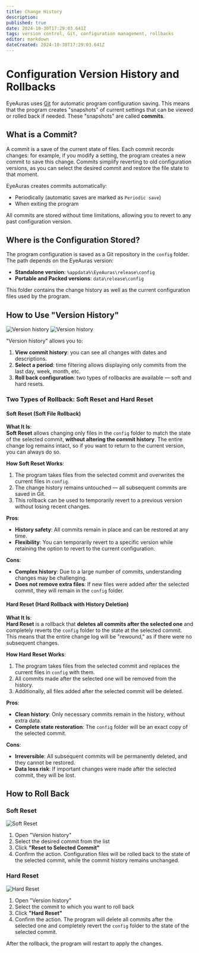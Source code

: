 ```yaml
---
title: Change History
description: 
published: true
date: 2024-10-30T17:29:03.641Z
tags: version control, Git, configuration management, rollbacks
editor: markdown
dateCreated: 2024-10-30T17:29:03.641Z
---
```

# Configuration Version History and Rollbacks

EyeAuras uses [Git](https://git-scm.com/) for automatic program configuration saving. This means that the program creates "snapshots" of current settings that can be viewed or rolled back if needed. These "snapshots" are called **commits**.

## What is a Commit?

A commit is a save of the current state of files. Each commit records changes: for example, if you modify a setting, the program creates a new commit to save this change. Commits simplify reverting to old configuration versions, as you can select the desired commit and restore the file state to that moment.

EyeAuras creates commits automatically:
- Periodically (automatic saves are marked as `Periodic save`)
- When exiting the program

All commits are stored without time limitations, allowing you to revert to any past configuration version.

## Where is the Configuration Stored?

The program configuration is saved as a Git repository in the `config` folder. The path depends on the EyeAuras version:
- **Standalone version**: `%appdata%\EyeAuras\release\config`
- **Portable and Packed versions**: `data\release\config`

This folder contains the change history as well as the current configuration files used by the program.

## How to Use "Version History"

![Version history](https://s3.eyeauras.net/media/2024/10/Code_6kH4xNd9ioGMtjIK.png)
![Version history](https://s3.eyeauras.net/media/2024/10/EyeAuras_Y3P3cw9Pi1E0WkMc.png)

"Version history" allows you to:
1. **View commit history**: you can see all changes with dates and descriptions.
2. **Select a period**: time filtering allows displaying only commits from the last day, week, month, etc.
3. **Roll back configuration**: two types of rollbacks are available — soft and hard resets.

### Two Types of Rollback: Soft Reset and Hard Reset

#### Soft Reset (Soft File Rollback)

**What It Is**:  
**Soft Reset** allows changing only files in the `config` folder to match the state of the selected commit, **without altering the commit history**. The entire change log remains intact, so if you want to return to the current version, you can always do so.

**How Soft Reset Works**:
1. The program takes files from the selected commit and overwrites the current files in `config`.
2. The change history remains untouched — all subsequent commits are saved in Git.
3. This rollback can be used to temporarily revert to a previous version without losing recent changes.

**Pros**:
- **History safety**: All commits remain in place and can be restored at any time.
- **Flexibility**: You can temporarily revert to a specific version while retaining the option to revert to the current configuration.

**Cons**:
- **Complex history**: Due to a large number of commits, understanding changes may be challenging.
- **Does not remove extra files**: If new files were added after the selected commit, they will remain in the `config` folder.

#### Hard Reset (Hard Rollback with History Deletion)

**What It Is**:  
**Hard Reset** is a rollback that **deletes all commits after the selected one** and completely reverts the `config` folder to the state at the selected commit. This means that the entire change log will be "rewound," as if there were no subsequent changes.

**How Hard Reset Works**:
1. The program takes files from the selected commit and replaces the current files in `config` with them.
2. All commits made after the selected one will be removed from the history.
3. Additionally, all files added after the selected commit will be deleted.

**Pros**:
- **Clean history**: Only necessary commits remain in the history, without extra data.
- **Complete state restoration**: The `config` folder will be an exact copy of the selected commit.

**Cons**:
- **Irreversible**: All subsequent commits will be permanently deleted, and they cannot be restored.
- **Data loss risk**: If important changes were made after the selected commit, they will be lost.

## How to Roll Back
### Soft Reset
![Soft Reset](https://s3.eyeauras.net/media/2024/10/EyeAuras_3fDx8YnlGoQL6K16.png)
1. Open "Version history"
2. Select the desired commit from the list
3. Click **"Reset to Selected Commit"**
4. Confirm the action. Configuration files will be rolled back to the state of the selected commit, while the commit history remains unchanged.

### Hard Reset
![Hard Reset](https://s3.eyeauras.net/media/2024/10/EyeAuras_2kw8xktqIXGgOkYG.png)
1. Open "Version history"
2. Select the commit to which you want to roll back
3. Click **"Hard Reset"**
4. Confirm the action. The program will delete all commits after the selected one and completely revert the `config` folder to the state of the selected commit.

After the rollback, the program will restart to apply the changes.